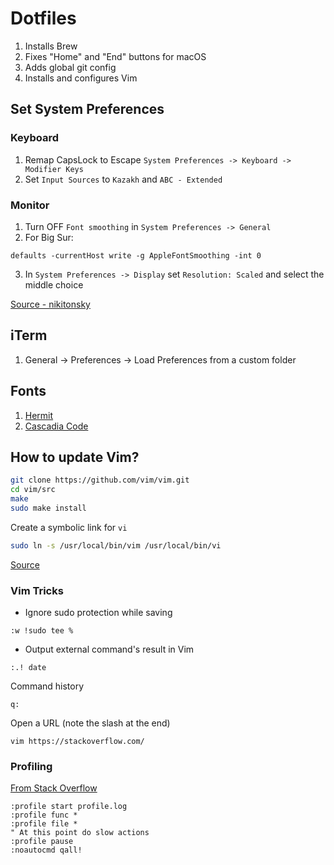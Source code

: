 # Dotfiles

1. Installs Brew
2. Fixes "Home" and "End" buttons for macOS
3. Adds global git config
4. Installs and configures Vim

## Set System Preferences

### Keyboard
1. Remap CapsLock to Escape `System Preferences -> Keyboard -> Modifier Keys`
2. Set `Input Sources` to `Kazakh` and `ABC - Extended`

### Monitor
1. Turn OFF `Font smoothing` in `System Preferences -> General`
2. For Big Sur:
```shell
defaults -currentHost write -g AppleFontSmoothing -int 0
```
3. In `System Preferences -> Display` set `Resolution: Scaled` and select the middle choice

[Source - nikitonsky](https://tonsky.me/blog/monitors/)

## iTerm
1. General -> Preferences -> Load Preferences from a custom folder

## Fonts
1. [Hermit](https://github.com/pcaro90/hermit)
2. [Cascadia Code](https://github.com/microsoft/cascadia-code)

## How to update Vim?

```sh
git clone https://github.com/vim/vim.git
cd vim/src
make
sudo make install
```

Create a symbolic link for `vi`
```sh
sudo ln -s /usr/local/bin/vim /usr/local/bin/vi
```

[Source](https://medium.com/swlh/vim-is-vulnerable-update-vim-on-macos-66402e5ab46a)

### Vim Tricks

- Ignore sudo protection while saving
```vim
:w !sudo tee %
```

- Output external command's result in Vim
```vim
:.! date
```

Command history
```
q:
```

Open a URL (note the slash at the end)
```shell
vim https://stackoverflow.com/
```

### Profiling

[From Stack Overflow](https://stackoverflow.com/a/12216578)

```vim
:profile start profile.log
:profile func *
:profile file *
" At this point do slow actions
:profile pause
:noautocmd qall!
```

